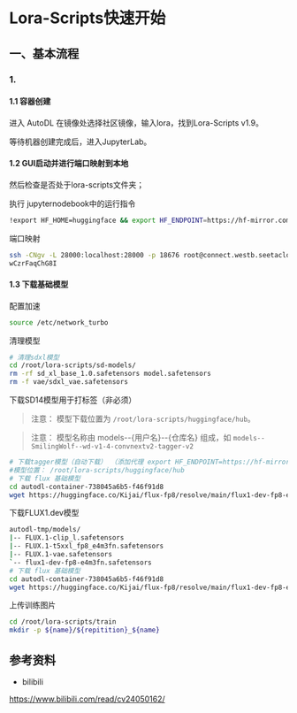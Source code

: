 # Lora-Scripts快速开始

## 一、基本流程

### 1.

#### 1.1 容器创建

进入 AutoDL  在镜像处选择社区镜像，输入lora，找到Lora-Scripts v1.9。 

等待机器创建完成后，进入JupyterLab。

#### 1.2 GUI启动并进行端口映射到本地

然后检查是否处于lora-scripts文件夹；

执行 jupyternodebook中的运行指令

```bash
!export HF_HOME=huggingface && export HF_ENDPOINT=https://hf-mirror.com && source /etc/network_turbo && python gui.py
```

端口映射

```bash
ssh -CNgv -L 28000:localhost:28000 -p 18676 root@connect.westb.seetacloud.com
wCzrFaqChG8I
```

#### 1.3 下载基础模型

配置加速

```bash
source /etc/network_turbo
```

清理模型

```bash
# 清理sdxl模型
cd /root/lora-scripts/sd-models/
rm -rf sd_xl_base_1.0.safetensors model.safetensors
rm -f vae/sdxl_vae.safetensors
```

下载SD14模型用于打标签（非必须）

> 注意： 模型下载位置为 `/root/lora-scripts/huggingface/hub`。

> 注意： 模型名称由 models--{用户名}--{仓库名} 组成，如 `models--SmilingWolf--wd-v1-4-convnextv2-tagger-v2`

```bash
# 下载tagger模型（自动下载） （添加代理 export HF_ENDPOINT=https://hf-mirror.com）
#模型位置： /root/lora-scripts/huggingface/hub
# 下载 flux 基础模型
cd autodl-container-738045a6b5-f46f91d8
wget https://huggingface.co/Kijai/flux-fp8/resolve/main/flux1-dev-fp8-e4m3fn.safetensors
```

下载FLUX1.dev模型

```bash
autodl-tmp/models/
|-- FLUX.1-clip_l.safetensors
|-- FLUX.1-t5xxl_fp8_e4m3fn.safetensors
|-- FLUX.1-vae.safetensors
`-- flux1-dev-fp8-e4m3fn.safetensors
# 下载 flux 基础模型
cd autodl-container-738045a6b5-f46f91d8
wget https://huggingface.co/Kijai/flux-fp8/resolve/main/flux1-dev-fp8-e4m3fn.safetensors
```

上传训练图片

```bash
cd /root/lora-scripts/train
mkdir -p ${name}/${repitition}_${name}
```

## 参考资料

- bilibili

https://www.bilibili.com/read/cv24050162/
